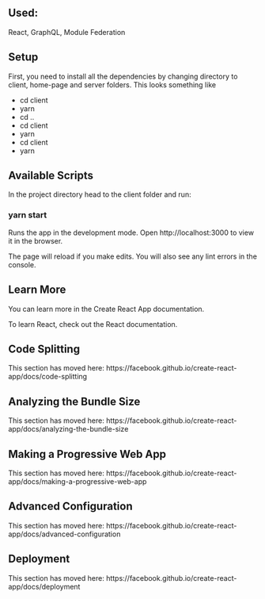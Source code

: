 <h2> Used: </h2>
<p> React, GraphQL, Module Federation </p>
<h2>Setup</h2>
<p>First, you need to install all the dependencies by changing directory to client, home-page and server folders. This looks something like</p>
<ul>
<li>cd client </li>
<li> yarn </li>
<li>cd ..</li>
<li>cd client </li>
<li> yarn </li>
<li>cd client </li>
<li> yarn </li>
</ul>

<h2> Available Scripts </h2>
<p>In the project directory head to the client folder and run: </p>
<h3>yarn start </h3>
<p>Runs the app in the development mode.
Open http://localhost:3000 to view it in the browser.

The page will reload if you make edits.
You will also see any lint errors in the console.</p>

<h2>Learn More</h2>
<p>You can learn more in the Create React App documentation. 

To learn React, check out the React documentation.
</p>
<h2> Code Splitting </h2>
<p>This section has moved here: https://facebook.github.io/create-react-app/docs/code-splitting </p>

<h2> Analyzing the Bundle Size </h2>
<p>This section has moved here: https://facebook.github.io/create-react-app/docs/analyzing-the-bundle-size </p>

<h2>Making a Progressive Web App </h2>
<p>This section has moved here: https://facebook.github.io/create-react-app/docs/making-a-progressive-web-app </p>

<h2>Advanced Configuration</h2>
<p>This section has moved here: https://facebook.github.io/create-react-app/docs/advanced-configuration</p>

<h2>Deployment</h2>
<p>This section has moved here: https://facebook.github.io/create-react-app/docs/deployment </p>

